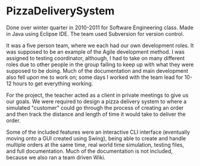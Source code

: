 # PizzaDeliverySystem

Done over winter quarter in 2010-2011 for Software Engineering class. Made in Java using Eclipse IDE.
The team used Subversion for version control.

It was a five person team, where we each had our own development roles. It was supposed to
be an example of the Agile development method. I was assigned to testing coordinator, although,
I had to take on many different roles due to other people in the group failing to keep up with
what they were supposed to be doing. Much of the documentation and main development also fell
upon me to work on; some days I worked with the team lead for 10-12 hours to get everything working.

For the project, the teacher acted as a client in private meetings to give us our goals. We were
required to design a pizza delivery system to where a simulated "customer" could go through the
process of creating an order and then track the distance and length of time it would take to
deliver the order.

Some of the included features were an interactive CLI interface (eventually moving onto a GUI created
using Swing), being able to create and handle multiple orders at the same time, real world time
simulation, testing files, and full documentation. Much of the documentation is not included, because
we also ran a team driven Wiki.
